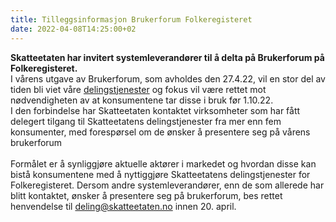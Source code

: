 ```yaml
---
title: Tilleggsinformasjon Brukerforum Folkeregisteret
date: 2022-04-08T14:25:00+02
---
```

<b>Skatteetaten har invitert systemleverandører til å delta på Brukerforum på Folkeregisteret.</b><br/>
I vårens utgave av Brukerforum, som avholdes den 27.4.22, vil en stor del av tiden bli viet våre [delingstjenester](https://skatteetaten.github.io/folkeregisteret-api-dokumentasjon/konsumenttjenester/) og fokus vil være rettet mot nødvendigheten av at konsumentene tar disse i bruk før 1.10.22. <br/>
I den forbindelse har Skatteetaten kontaktet virksomheter som har fått delegert tilgang til Skatteetatens delingstjenester fra mer enn fem konsumenter, med forespørsel om de ønsker å presentere seg på vårens brukerforum
<br/><br/>
Formålet er å synliggjøre aktuelle aktører i markedet og hvordan disse kan bistå konsumentene med å nyttiggjøre Skatteetatens delingstjenester for Folkeregisteret. Dersom andre systemleverandører, enn de som allerede har blitt kontaktet, ønsker å presentere seg på brukerforum, bes rettet henvendelse til deling@skatteetaten.no innen 20. april.
